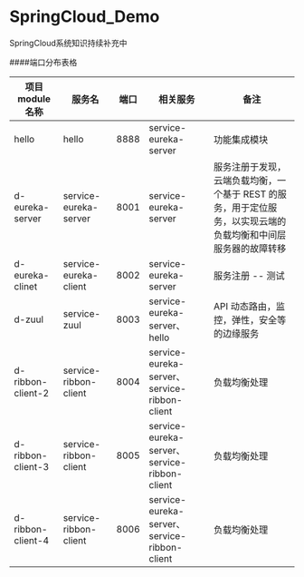 # SpringCloud_Demo
SpringCloud系统知识持续补充中

####端口分布表格
<!--
端口分布说明
-->
|项目module名称       |        服务名             | 端口      |        相关服务         |        备注         |       
|--------------------|--------------------------|-----------|--------------------|--------------------|
|  hello             |   hello                  |  8888     |service-eureka-server |功能集成模块  |
|  d-eureka-server   |   service-eureka-server  |  8001     |service-eureka-server |服务注册于发现，云端负载均衡，一个基于 REST 的服务，用于定位服务，以实现云端的负载均衡和中间层服务器的故障转移  |
|  d-eureka-clinet   |   service-eureka-client  |  8002     |service-eureka-server |服务注册 -- 测试  |
|  d-zuul            |   service-zuul           |  8003     |service-eureka-server、hello |API 动态路由，监控，弹性，安全等的边缘服务|
|  d-ribbon-client-2 |   service-ribbon-client  |  8004     |service-eureka-server、service-ribbon-client |负载均衡处理|
|  d-ribbon-client-3 |   service-ribbon-client  |  8005     |service-eureka-server、service-ribbon-client |负载均衡处理|
|  d-ribbon-client-4 |   service-ribbon-client  |  8006     |service-eureka-server、service-ribbon-client |负载均衡处理|
